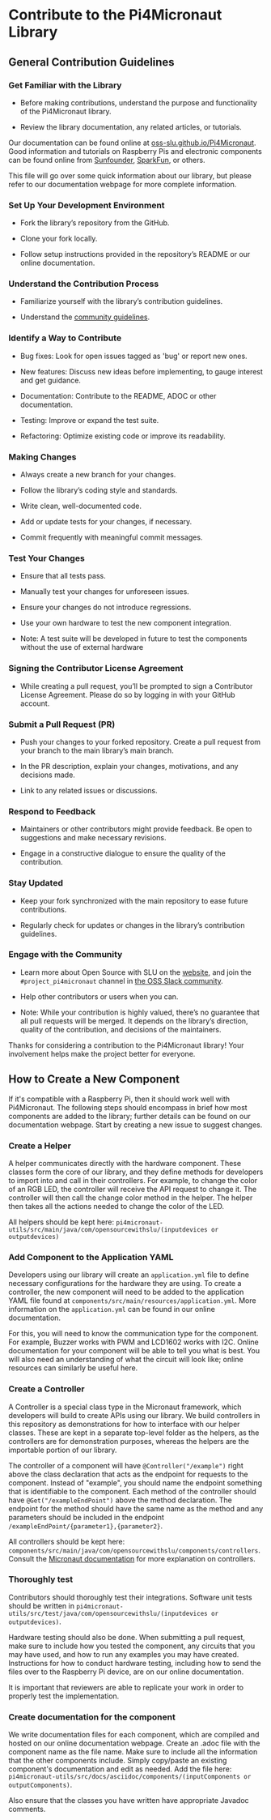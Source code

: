 # Contribute to the Pi4Micronaut Library

## General Contribution Guidelines

### Get Familiar with the Library

* Before making contributions, understand the purpose and functionality of the Pi4Micronaut library.

* Review the library documentation, any related articles, or tutorials.

Our documentation can be found online at [oss-slu.github.io/Pi4Micronaut](https://oss-slu.github.io/Pi4Micronaut/). Good information and tutorials on Raspberry Pis and electronic components can be found online from [Sunfounder](https://docs.sunfounder.com/en/latest/), [SparkFun](https://learn.sparkfun.com/), or others.

This file will go over some quick information about our library, but please refer to our documentation webpage for more complete information.

### Set Up Your Development Environment

* Fork the library’s repository from the GitHub.

* Clone your fork locally.

* Follow setup instructions provided in the repository’s README or our online documentation.

### Understand the Contribution Process

* Familiarize yourself with the library’s contribution guidelines.

* Understand the [community guidelines](community-guidelines.md).

### Identify a Way to Contribute

* Bug fixes: Look for open issues tagged as 'bug' or report new ones.

* New features: Discuss new ideas before implementing, to gauge interest and get guidance.

* Documentation: Contribute to the README, ADOC or other documentation.

* Testing: Improve or expand the test suite.

* Refactoring: Optimize existing code or improve its readability.

### Making Changes

* Always create a new branch for your changes.

* Follow the library’s coding style and standards.

* Write clean, well-documented code.

* Add or update tests for your changes, if necessary.

* Commit frequently with meaningful commit messages.

### Test Your Changes

* Ensure that all tests pass.

* Manually test your changes for unforeseen issues.

* Ensure your changes do not introduce regressions.

* Use your own hardware to test the new component integration.

* Note: A test suite will be developed in future to test the components without the use of external hardware

### Signing the Contributor License Agreement

* While creating a pull request, you’ll be prompted to sign a Contributor License Agreement. Please do so by logging in with your GitHub account.

### Submit a Pull Request (PR)

* Push your changes to your forked repository. Create a pull request from your branch to the main library’s main branch.

* In the PR description, explain your changes, motivations, and any decisions made.

* Link to any related issues or discussions.

### Respond to Feedback

* Maintainers or other contributors might provide feedback. Be open to suggestions and make necessary revisions.

* Engage in a constructive dialogue to ensure the quality of the contribution.

### Stay Updated

* Keep your fork synchronized with the main repository to ease future contributions.

* Regularly check for updates or changes in the library’s contribution guidelines.

### Engage with the Community

* Learn more about Open Source with SLU on the [website](https://oss-slu.github.io/), and join the `#project_pi4micronaut` channel in [the OSS Slack community](https://join.slack.com/t/oswslu/shared_invite/zt-24f0qhjbo-NkSfQ4LOg5wXxBdxP4vzfA).

* Help other contributors or users when you can.

* Note: While your contribution is highly valued, there’s no guarantee that all pull requests will be merged. It depends on the library’s direction, quality of the contribution, and decisions of the maintainers.

Thanks for considering a contribution to the Pi4Micronaut library! Your involvement helps make the project better for everyone.

## How to Create a New Component

If it's compatible with a Raspberry Pi, then it should work well with Pi4Micronaut. The following steps should encompass in brief how most components are added to the library; further details can be found on our documentation webpage. Start by creating a new issue to suggest changes.

### Create a Helper

A helper communicates directly with the hardware component. These classes form the core of our library, and they define methods for developers to import into and call in their controllers. For example, to change the color of an RGB LED, the controller will receive the API request to change it. The controller will then call the change color method in the helper. The helper then takes all the actions needed to change the color of the LED.

All helpers should be kept here: `pi4micronaut-utils/src/main/java/com/opensourcewithslu/(inputdevices or outputdevices)`

### Add Component to the Application YAML

Developers using our library will create an `application.yml` file to define necessary configurations for the hardware they are using. To create a controller, the new component will need to be added to the application YAML file found at `components/src/main/resources/application.yml`. More information on the `application.yml` can be found in our online documentation.

For this, you will need to know the communication type for the component. For example, Buzzer works with PWM and LCD1602 works with I2C. Online documentation for your component will be able to tell you what is best. You will also need an understanding of what the circuit will look like; online resources can similarly be useful here.

### Create a Controller

A Controller is a special class type in the Micronaut framework, which developers will build to create APIs using our library. We build controllers in this repository as demonstrations for how to interface with our helper classes. These are kept in a separate top-level folder as the helpers, as the controllers are for demonstration purposes, whereas the helpers are the importable portion of our library.

The controller of a component will have `@Controller("/example")` right above the class declaration that acts as the endpoint for requests to the component. Instead of "example", you should name the endpoint something that is identifiable to the component. Each method of the controller should have `@Get("/exampleEndPoint")` above the method declaration. The endpoint for the method should have the same name as the method and any parameters should be included in the endpoint `/exampleEndPoint/{parameter1},{parameter2}`.

All controllers should be kept here: `components/src/main/java/com/opensourcewithslu/components/controllers`. Consult the [Micronaut documentation](https://docs.micronaut.io/) for more explanation on controllers.

### Thoroughly test

Contributors should thoroughly test their integrations. Software unit tests should be written in `pi4micronaut-utils/src/test/java/com/opensourcewithslu/(inputdevices or outputdevices)`.

Hardware testing should also be done. When submitting a pull request, make sure to include how you tested the component, any circuits that you may have used, and how to run any examples you may have created. Instructions for how to conduct hardware testing, including how to send the files over to the Raspberry Pi device, are on our online documentation.

It is important that reviewers are able to replicate your work in order to properly test the implementation.

### Create documentation for the component

We write documentation files for each component, which are compiled and hosted on our online documentation webpage. Create an .adoc file with the component name as the file name. Make sure to include all the information that the other components include. Simply copy/paste an existing component's documentation and edit as needed. Add the file here: `pi4micronaut-utils/src/docs/asciidoc/components/(inputComponents or outputComponents)`.

Also ensure that the classes you have written have appropriate Javadoc comments.

